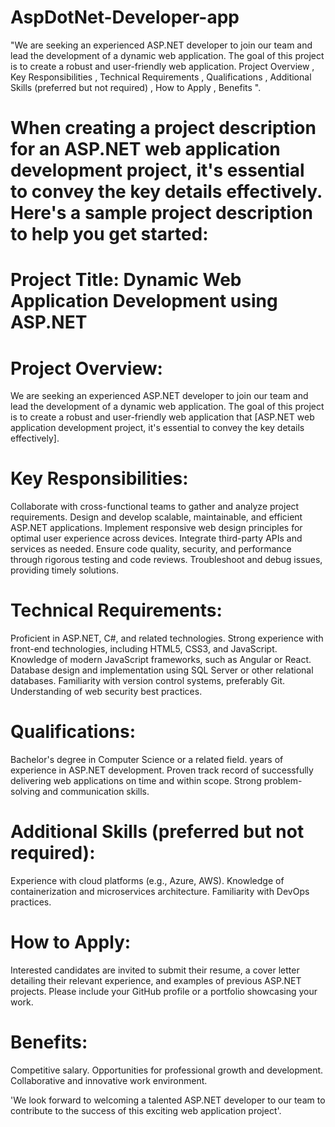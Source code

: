 # AspDotNet-Developer-app
"We are seeking an experienced ASP.NET developer to join our team and lead the development of a dynamic web application. The goal of this project is to create a robust and user-friendly web application. Project Overview , Key Responsibilities , Technical Requirements , Qualifications , Additional Skills (preferred but not required) , How to Apply , Benefits ".


# When creating a project description for an ASP.NET web application development project, it's essential to convey the key details effectively. Here's a sample project description to help you get started:

# Project Title: Dynamic Web Application Development using ASP.NET

# Project Overview:
We are seeking an experienced ASP.NET developer to join our team and lead the development of a dynamic web application. The goal of this project is to create a robust and user-friendly web application that [ASP.NET web application development project, it's essential to convey the key details effectively].

# Key Responsibilities:
Collaborate with cross-functional teams to gather and analyze project requirements.
Design and develop scalable, maintainable, and efficient ASP.NET applications.
Implement responsive web design principles for optimal user experience across devices.
Integrate third-party APIs and services as needed.
Ensure code quality, security, and performance through rigorous testing and code reviews.
Troubleshoot and debug issues, providing timely solutions.


# Technical Requirements:
Proficient in ASP.NET, C#, and related technologies.
Strong experience with front-end technologies, including HTML5, CSS3, and JavaScript.
Knowledge of modern JavaScript frameworks, such as Angular or React.
Database design and implementation using SQL Server or other relational databases.
Familiarity with version control systems, preferably Git.
Understanding of web security best practices.


# Qualifications:
Bachelor's degree in Computer Science or a related field.
 years of experience in ASP.NET development.
Proven track record of successfully delivering web applications on time and within scope.
Strong problem-solving and communication skills.



# Additional Skills (preferred but not required):
Experience with cloud platforms (e.g., Azure, AWS).
Knowledge of containerization and microservices architecture.
Familiarity with DevOps practices.



# How to Apply:
Interested candidates are invited to submit their resume, a cover letter detailing their relevant experience, and examples of previous ASP.NET projects. Please include your GitHub profile or a portfolio showcasing your work.


# Benefits:
Competitive salary.
Opportunities for professional growth and development.
Collaborative and innovative work environment.


'We look forward to welcoming a talented ASP.NET developer to our team to contribute to the success of this exciting web application project'.

